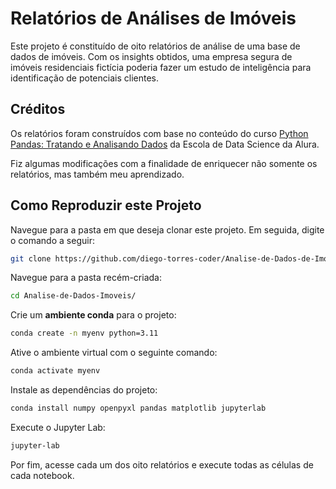 # Relatórios de Análises de Imóveis

Este projeto é constituído de oito relatórios de análise de uma base de dados de imóveis. Com os insights obtidos, uma empresa segura de imóveis residenciais fictícia poderia fazer um estudo de inteligência para identificação de potenciais clientes.  

## Créditos

Os relatórios foram construídos com base no conteúdo do curso [Python Pandas: Tratando e Analisando Dados](https://cursos.alura.com.br/course/introducao-python-pandas) da Escola de Data Science da Alura.

Fiz algumas modificações com a finalidade de enriquecer não somente os relatórios, mas também meu aprendizado.

## Como Reproduzir este Projeto

Navegue para a pasta em que deseja clonar este projeto. Em seguida, digite o comando a seguir:

```bash
git clone https://github.com/diego-torres-coder/Analise-de-Dados-de-Imoveis.git
```
Navegue para a pasta recém-criada:

```bash
cd Analise-de-Dados-Imoveis/
```

Crie um **ambiente conda** para o projeto:

```bash
conda create -n myenv python=3.11
```

Ative o ambiente virtual com o seguinte comando:

```bash
conda activate myenv
```

Instale as dependências do projeto:

```bash
conda install numpy openpyxl pandas matplotlib jupyterlab
```

Execute o Jupyter Lab:

```bash
jupyter-lab
```
Por fim, acesse cada um dos oito relatórios e execute todas as células de cada notebook.
